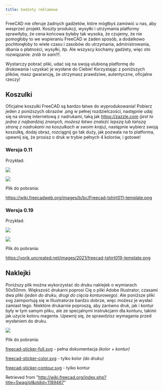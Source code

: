 ```yaml
---
title: Gadżety reklamowe
---
```

FreeCAD nie oferuje żadnych gadżetów, które mógłbyś zamówić u nas, aby wesprzeć projekt. Koszty produkcji, wysyłki i utrzymania platformy sprawiłyby, że cena końcowa byłaby tak wysoka, że czujemy, że nie pomogłoby to we wspieraniu FreeCAD w żaden sposób, a dodatkowo pochłonęłoby to wiele czasu i zasobów do utrzymania, administrowania, dbania o płatności, wysyłki, itp. Ale wszyscy kochamy gadżety, więc oto rozwiązanie: *zrób to sam!!!*.

Wystarczy pobrać pliki, udać się na swoją ulubioną platformę do drukowania i uzyskać je wysłane do Ciebie! Korzystając z poniższych plików, masz gwarancję, że otrzymasz prawdziwe, autentyczne, oficjalne rzeczy!

## Koszulki

Oficjalne koszulki FreeCAD są bardzo łatwe do wyprodukowania! Pobierz jeden z poniższych obrazów .png w pełnej rozdzielczości, następnie udaj się na stronę internetową z nadrukami, taką jak <https://zazzle.com> *(jest to jedna z najbardziej znanych, możesz łatwo znaleźć lepszą lub tańszą stronę z nadrukami na koszulkach w swoim kraju)*, następnie wybierz swoją koszulkę, dodaj obraz, rozciągnij go tak duży, jak pozwala na to platforma, upewnij się, że prosisz o druk w trybie pełnych 4 kolorów, i gotowe!

### Wersja 0.11

Przykład:

![](/images/Freecad-tshirt-011-example.jpg)

![](/images/Freecad-tshirt011-template.png)

Plik do pobrania:

<https://wiki.freecadweb.org/images/b/bc/Freecad-tshirt011-template.png>

### Wersja 0.19

Przykład:

![](/images/Freecad-tshirt019-example.jpg)

![](/images/Freecad-tshirt019-template.png)

Plik do pobrania:

<https://yorik.uncreated.net/images/2021/freecad-tshirt019-template.png>

## Naklejki

Poniższy plik można wykorzystać do druku naklejek o wymiarach 50x50mm. Większość drukarni poprosi Cię o pliki Adobe Illustrator, czasami dwa pliki *(jeden do druku, drugi do cięcia konturowego)*. Ale poniższe pliki svg zaimportują się w Illustratorze bardzo dobrze, więc możesz je wysłać zamiast tego. Niektóre drukarnie poproszą, aby zarówno druk, jak i kontur były w tym samym pliku, ale ze specjalnymi instrukcjami dla konturu, takimi jak użycie koloru magenta. Upewnij się, że sprawdzisz wymagania przed wysłaniem do druku.

![](/images/Freecad-sticker-5x5-example.jpg)

Plik do pobrania:

[freecad-sticker-full.svg](https://yorik.uncreated.net/images/2021/freecad-sticker-full.svg) - pełna dokumentacja *(kolor + kontur)*

[freecad-sticker-color.svg](https://yorik.uncreated.net/images/2021/freecad-sticker-color.svg) - tylko kolor *(do druku)*

[freecad-sticker-contour.svg](https://yorik.uncreated.net/images/2021/freecad-sticker-contour.svg) - tylko kontur

Retrieved from "<http://wiki.freecad.org/index.php?title=Swag/pl&oldid=1189467>"